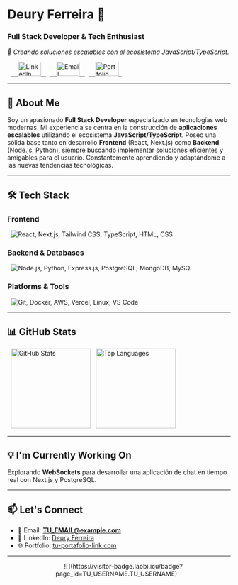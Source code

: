 <h1 align="left">Deury Ferreira 👋</h1>
<h3 align="left">Full Stack Developer & Tech Enthusiast</h3>

_🚀 Creando soluciones escalables con el ecosistema JavaScript/TypeScript._

<div align="left">
  <a href="https://www.linkedin.com/in/deury-ferreira-2604ab239/" target="_blank">
    <img src="https://raw.githubusercontent.com/maurodesouza/profile-readme-generator/master/src/assets/icons/social/linkedin/default.svg" width="52" height="32" alt="LinkedIn" />
  </a>
  <a href="mailto:TU_EMAIL@example.com" target="_blank">
    <img src="https://skillicons.dev/icons?i=gmail" width="52" height="32" alt="Email" />
  </a>
  <a href="https://TU_PORTAFOLIO.com" target="_blank">
    <img src="https://skillicons.dev/icons?i=link" width="52" height="32" alt="Portfolio" />
  </a>
</div>

---

## 🚀 About Me

Soy un apasionado **Full Stack Developer** especializado en tecnologías web modernas. Mi experiencia se centra en la construcción de **aplicaciones escalables** utilizando el ecosistema **JavaScript/TypeScript**. Poseo una sólida base tanto en desarrollo **Frontend** (React, Next.js) como **Backend** (Node.js, Python), siempre buscando implementar soluciones eficientes y amigables para el usuario. Constantemente aprendiendo y adaptándome a las nuevas tendencias tecnológicas.

---

## 🛠️ Tech Stack

### **Frontend**
<p align="left">
  <img src="https://skillicons.dev/icons?i=react,nextjs,tailwind,typescript,html,css" alt="React, Next.js, Tailwind CSS, TypeScript, HTML, CSS"/>
</p>

### **Backend & Databases**
<p align="left">
  <img src="https://skillicons.dev/icons?i=nodejs,py,express,postgres,mongodb,mysql" alt="Node.js, Python, Express.js, PostgreSQL, MongoDB, MySQL"/>
</p>

### **Platforms & Tools**
<p align="left">
  <img src="https://skillicons.dev/icons?i=git,docker,aws,vercel,linux,vscode" alt="Git, Docker, AWS, Vercel, Linux, VS Code"/>
</p>

---

## 📊 GitHub Stats

<div align="left">
  <img height="180em" src="https://github-readme-stats.vercel.app/api?username=TU_USERNAME&show_icons=true&theme=dark&hide_border=true&count_private=true" alt="GitHub Stats" />
  <img height="180em" src="https://github-readme-stats.vercel.app/api/top-langs/?username=TU_USERNAME&layout=compact&theme=dark&hide_border=true" alt="Top Languages" />
</div>

---

## 💡 I'm Currently Working On

Explorando **WebSockets** para desarrollar una aplicación de chat en tiempo real con Next.js y PostgreSQL.

---

## 📫 Let's Connect

- 📧 Email: **[TU_EMAIL@example.com](mailto:TU_EMAIL@example.com)**
- 💼 LinkedIn: [Deury Ferreira](https://www.linkedin.com/in/deury-ferreira-2604ab239/)
- 🌐 Portfolio: [tu-portafolio-link.com](https://TU_PORTAFOLIO.com)

---

<div align="center">
  
  ![](https://visitor-badge.laobi.icu/badge?page_id=TU_USERNAME.TU_USERNAME)
  
</div>
